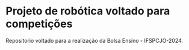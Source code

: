 # Projeto de robótica voltado para competições

Repositorio voltado para a realização da Bolsa Ensino - IFSPCJO-2024.
